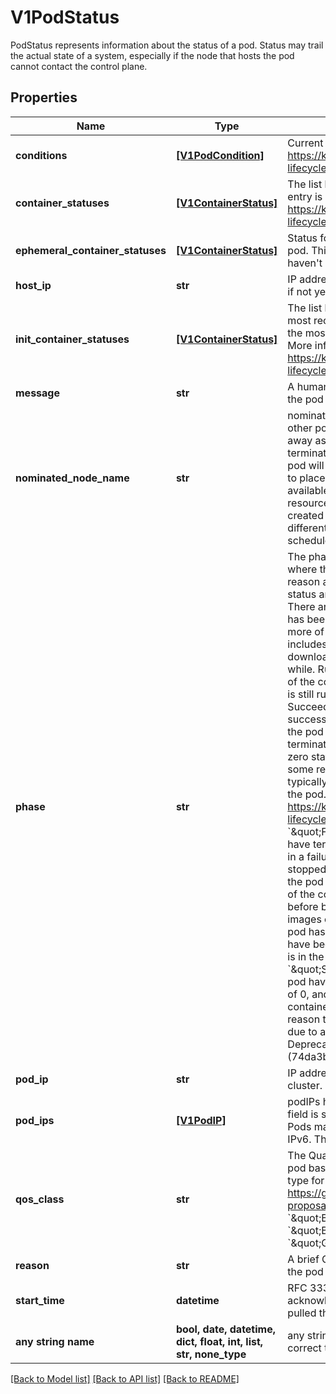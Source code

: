 # V1PodStatus

PodStatus represents information about the status of a pod. Status may trail the actual state of a system, especially if the node that hosts the pod cannot contact the control plane.

## Properties
Name | Type | Description | Notes
------------ | ------------- | ------------- | -------------
**conditions** | [**[V1PodCondition]**](V1PodCondition.md) | Current service state of pod. More info: https://kubernetes.io/docs/concepts/workloads/pods/pod-lifecycle#pod-conditions | [optional] 
**container_statuses** | [**[V1ContainerStatus]**](V1ContainerStatus.md) | The list has one entry per container in the manifest. Each entry is currently the output of &#x60;docker inspect&#x60;. More info: https://kubernetes.io/docs/concepts/workloads/pods/pod-lifecycle#pod-and-container-status | [optional] 
**ephemeral_container_statuses** | [**[V1ContainerStatus]**](V1ContainerStatus.md) | Status for any ephemeral containers that have run in this pod. This field is beta-level and available on clusters that haven&#39;t disabled the EphemeralContainers feature gate. | [optional] 
**host_ip** | **str** | IP address of the host to which the pod is assigned. Empty if not yet scheduled. | [optional] 
**init_container_statuses** | [**[V1ContainerStatus]**](V1ContainerStatus.md) | The list has one entry per init container in the manifest. The most recent successful init container will have ready &#x3D; true, the most recently started container will have startTime set. More info: https://kubernetes.io/docs/concepts/workloads/pods/pod-lifecycle#pod-and-container-status | [optional] 
**message** | **str** | A human readable message indicating details about why the pod is in this condition. | [optional] 
**nominated_node_name** | **str** | nominatedNodeName is set only when this pod preempts other pods on the node, but it cannot be scheduled right away as preemption victims receive their graceful termination periods. This field does not guarantee that the pod will be scheduled on this node. Scheduler may decide to place the pod elsewhere if other nodes become available sooner. Scheduler may also decide to give the resources on this node to a higher priority pod that is created after preemption. As a result, this field may be different than PodSpec.nodeName when the pod is scheduled. | [optional] 
**phase** | **str** | The phase of a Pod is a simple, high-level summary of where the Pod is in its lifecycle. The conditions array, the reason and message fields, and the individual container status arrays contain more detail about the pod&#39;s status. There are five possible phase values:  Pending: The pod has been accepted by the Kubernetes system, but one or more of the container images has not been created. This includes time before being scheduled as well as time spent downloading images over the network, which could take a while. Running: The pod has been bound to a node, and all of the containers have been created. At least one container is still running, or is in the process of starting or restarting. Succeeded: All containers in the pod have terminated in success, and will not be restarted. Failed: All containers in the pod have terminated, and at least one container has terminated in failure. The container either exited with non-zero status or was terminated by the system. Unknown: For some reason the state of the pod could not be obtained, typically due to an error in communicating with the host of the pod.  More info: https://kubernetes.io/docs/concepts/workloads/pods/pod-lifecycle#pod-phase  Possible enum values:  - &#x60;\&quot;Failed\&quot;&#x60; means that all containers in the pod have terminated, and at least one container has terminated in a failure (exited with a non-zero exit code or was stopped by the system).  - &#x60;\&quot;Pending\&quot;&#x60; means the pod has been accepted by the system, but one or more of the containers has not been started. This includes time before being bound to a node, as well as time spent pulling images onto the host.  - &#x60;\&quot;Running\&quot;&#x60; means the pod has been bound to a node and all of the containers have been started. At least one container is still running or is in the process of being restarted.  - &#x60;\&quot;Succeeded\&quot;&#x60; means that all containers in the pod have voluntarily terminated with a container exit code of 0, and the system is not going to restart any of these containers.  - &#x60;\&quot;Unknown\&quot;&#x60; means that for some reason the state of the pod could not be obtained, typically due to an error in communicating with the host of the pod. Deprecated: It isn&#39;t being set since 2015 (74da3b14b0c0f658b3bb8d2def5094686d0e9095) | [optional] 
**pod_ip** | **str** | IP address allocated to the pod. Routable at least within the cluster. Empty if not yet allocated. | [optional] 
**pod_ips** | [**[V1PodIP]**](V1PodIP.md) | podIPs holds the IP addresses allocated to the pod. If this field is specified, the 0th entry must match the podIP field. Pods may be allocated at most 1 value for each of IPv4 and IPv6. This list is empty if no IPs have been allocated yet. | [optional] 
**qos_class** | **str** | The Quality of Service (QOS) classification assigned to the pod based on resource requirements See PodQOSClass type for available QOS classes More info: https://git.k8s.io/community/contributors/design-proposals/node/resource-qos.md  Possible enum values:  - &#x60;\&quot;BestEffort\&quot;&#x60; is the BestEffort qos class.  - &#x60;\&quot;Burstable\&quot;&#x60; is the Burstable qos class.  - &#x60;\&quot;Guaranteed\&quot;&#x60; is the Guaranteed qos class. | [optional] 
**reason** | **str** | A brief CamelCase message indicating details about why the pod is in this state. e.g. &#39;Evicted&#39; | [optional] 
**start_time** | **datetime** | RFC 3339 date and time at which the object was acknowledged by the Kubelet. This is before the Kubelet pulled the container image(s) for the pod. | [optional] 
**any string name** | **bool, date, datetime, dict, float, int, list, str, none_type** | any string name can be used but the value must be the correct type | [optional]

[[Back to Model list]](../README.md#documentation-for-models) [[Back to API list]](../README.md#documentation-for-api-endpoints) [[Back to README]](../README.md)


